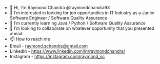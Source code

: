 - 👋 Hi, I’m Raymond Chandra @raymondchandra93
- 👀 I’m interested in looking for job opportunities in IT Industry as a Junior Software Engineer / Software Quality Assurance  
- 🌱 I’m currently learning Java / Python / Software Quality Assurance 
- 💞️ I’m looking to collaborate on whatever opportunity that you presented ahead
- 📫 How to reach me 
- Email - raymond.schandra@gmail.com
- LinkedIn - https://www.linkedin.com/in/raymondchandra/
- Instagram - https://instagram.com/raymond_sc
